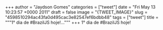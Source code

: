 
+++
author = "Jaydson Gomes"
categories = ["tweet"]
date = "Fri May 13 10:23:57 +0000 2011"
draft = false
image = "{TWEET_IMAGE}"
slug = "4598510294ac43fa0d495cac3e82547ef6bdbb48"
tags = ["tweet"]
title = """1° dia de #BrazilJS hoje!..."""
+++
1° dia de #BrazilJS hoje!
